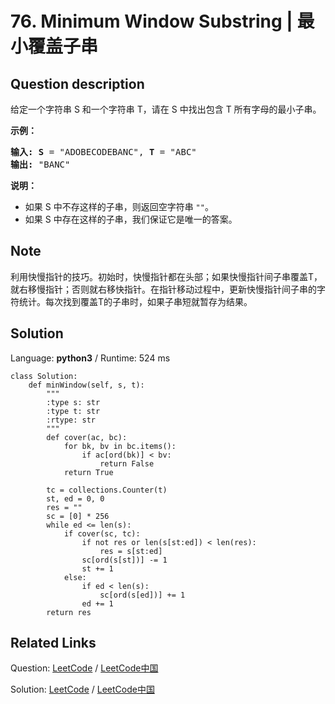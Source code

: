 # 76. Minimum Window Substring | 最小覆盖子串

## Question description

<!--If you want to use the English description, use <p>Given a string S and a string T, find the minimum window in S which will contain all the characters in T in complexity O(n).</p>

<p><strong>Example:</strong></p>

<pre>
<strong>Input: S</strong> = &quot;ADOBECODEBANC&quot;, <strong>T</strong> = &quot;ABC&quot;
<strong>Output:</strong> &quot;BANC&quot;
</pre>

<p><strong>Note:</strong></p>

<ul>
	<li>If there is no such window in S that covers all characters in T, return the empty string <code>&quot;&quot;</code>.</li>
	<li>If there is such window, you are guaranteed that there will always be only one unique minimum window in S.</li>
</ul> instead-->
<p>给定一个字符串 S 和一个字符串 T，请在 S 中找出包含 T 所有字母的最小子串。</p>

<p><strong>示例：</strong></p>

<pre><strong>输入: S</strong> = &quot;ADOBECODEBANC&quot;, <strong>T</strong> = &quot;ABC&quot;
<strong>输出:</strong> &quot;BANC&quot;</pre>

<p><strong>说明：</strong></p>

<ul>
	<li>如果 S 中不存这样的子串，则返回空字符串 <code>&quot;&quot;</code>。</li>
	<li>如果 S 中存在这样的子串，我们保证它是唯一的答案。</li>
</ul>


## Note

利用快慢指针的技巧。初始时，快慢指针都在头部；如果快慢指针间子串覆盖T，就右移慢指针；否则就右移快指针。在指针移动过程中，更新快慢指针间子串的字符统计。每次找到覆盖T的子串时，如果子串短就暂存为结果。


## Solution

Language: **python3**  /  Runtime: 524 ms

```python3
class Solution:
    def minWindow(self, s, t):
        """
        :type s: str
        :type t: str
        :rtype: str
        """
        def cover(ac, bc):
            for bk, bv in bc.items():
                if ac[ord(bk)] < bv:
                    return False
            return True
        
        tc = collections.Counter(t)
        st, ed = 0, 0
        res = ""
        sc = [0] * 256
        while ed <= len(s):
            if cover(sc, tc):
                if not res or len(s[st:ed]) < len(res):
                    res = s[st:ed]
                sc[ord(s[st])] -= 1
                st += 1
            else:
                if ed < len(s):
                    sc[ord(s[ed])] += 1
                ed += 1
        return res

```



## Related Links

Question: [LeetCode](https://leetcode.com/problems/minimum-window-substring/description/)  /  [LeetCode中国](https://leetcode-cn.com/problems/minimum-window-substring/description/)

Solution: [LeetCode](https://leetcode.com/articles/minimum-window-substring/)  /  [LeetCode中国](https://leetcode-cn.com/articles/minimum-window-substring/)